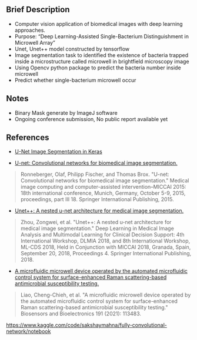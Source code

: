 ## Brief Description
- Computer vision application of biomedical images with deep learning approaches.
- Purpose: “Deep Learning-Assisted Single-Bacterium Distinguishment in Microwell Array”
- Unet, Unet++ model constructed by tensorflow 
- Image segmentation task to identified the existence of bacteria trapped inside a microstructure called microwell in brightfield microscopy image
- Using Opencv python package to predict the bacteria number inside microwell
- Predict whether single-bacterium microwell occur



## Notes
-  Binary Mask generate by ImageJ software
-  Ongoing conference submission, No public report available yet

## References
- [U-Net Image Segmentation in Keras](https://pyimagesearch.com/2022/02/21/u-net-image-segmentation-in-keras/?fbclid=IwZXh0bgNhZW0CMTAAAR2hBUmAbQsXz0ZHPd2Aykvonycf0C2r1XhnqMiLl-g3Rb1hLYRKdap4D4g_aem_AaZcbsqd5aP5xUrkEXI49UYwNoHOvqaP0H3x1fxfocwujul_VGws2TgbWt3RKSAw9nJ3_2QQs3znr1p6B85b7HID)

- [U-net: Convolutional networks for biomedical image segmentation.](https://arxiv.org/pdf/1505.04597)
> Ronneberger, Olaf, Philipp Fischer, and Thomas Brox. "U-net: Convolutional networks for biomedical image segmentation." Medical image computing and computer-assisted intervention–MICCAI 2015: 18th international conference, Munich, Germany, October 5-9, 2015, proceedings, part III 18. Springer International Publishing, 2015.


- [Unet++: A nested u-net architecture for medical image segmentation.](https://arxiv.org/pdf/1807.10165)
> Zhou, Zongwei, et al. "Unet++: A nested u-net architecture for medical image segmentation." Deep Learning in Medical Image Analysis and Multimodal Learning for Clinical Decision Support: 4th International Workshop, DLMIA 2018, and 8th International Workshop, ML-CDS 2018, Held in Conjunction with MICCAI 2018, Granada, Spain, September 20, 2018, Proceedings 4. Springer International Publishing, 2018.

- [A microfluidic microwell device operated by the automated microfluidic control system for surface-enhanced Raman scattering-based antimicrobial susceptibility testing.](https://www.sciencedirect.com/science/article/abs/pii/S0956566321005200)
> Liao, Cheng-Chieh, et al. "A microfluidic microwell device operated by the automated microfluidic control system for surface-enhanced Raman scattering-based antimicrobial susceptibility testing." Biosensors and Bioelectronics 191 (2021): 113483.

https://www.kaggle.com/code/sakshaymahna/fully-convolutional-network/notebook

